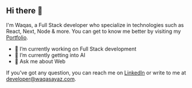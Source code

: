 
<!-- <img align="left"  width="47%" src="https://github-readme-stats.vercel.app/api?username=waqasaya-z&show_icons=true&theme=radical" /> -->

 <!-- <img  src="https://github-readme-stats.vercel.app/api/top-langs/?username=waqasaya-z&layout=compact" /> -->
## Hi there 👋

I'm Waqas, a Full Stack developer who specialize in technologies such as React, Next, Node & more. You can get to know me 
better by visiting my <a target="_blank" href="https://www.waqasayaz.com"> Portfolio</a>.

- 🔭 I’m currently working on Full Stack development
- 🌱 I’m currently getting into AI
- 💬 Ask me about Web

If you've got any question, you can reach me on <a href="https://www.linkedin.com/in/waqasayaz/"> LinkedIn</a> or write to me at <a href="mailto:developer@waqasayaz.com?subject=Inquiry&body=Hi Waqas,">developer@waqasayaz.com</a>.

<!--
**waqasaya-z/waqasaya-z** is a ✨ _special_ ✨ repository because its `README.md` (this file) appears on your GitHub profile.

Here are some ideas to get you started:

- 🔭 I’m currently working on ...
- 🌱 I’m currently learning ...
- 👯 I’m looking to collaborate on ...
- 🤔 I’m looking for help with ...
- 💬 Ask me about ...
- 📫 How to reach me: ...
- 😄 Pronouns: ...
- ⚡ Fun fact: ...
-->
